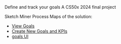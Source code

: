 Define and track your goals
A CS50x 2024 final project

Sketch Miner Process Maps of the solution:

- [View Goals](https://www.bpmn-sketch-miner.ai/#EYBwNgdgXAbgjAKALRIQVQM4FMBOUEBqAllgO4AEAtgJ7kDmA9gIZgYID075GALkzwFcM5IsIDkDCOR44mAYwDWY8kwgATchIBmW6bMVjCJCjXrNW3PoLbEyZluTVY+RVkA)
- [Create New Goals and KPIs](https://www.bpmn-sketch-miner.ai/#EYBwNgdgXAbgjAKALRIQVQM4FMBOUAECAwjlgIYAuW+EWA7vgOYD2ZYxpl1Lb+FAlhTBYO5Kk1Zh8AEywYAxjn4gBzCKK4TeFMjkZYK+ZgFcK85gFsRJMd0l9d+w9K4IAymRjVmOGVmHiPOxuAJ4YVBYEAAq4AGY+FvhuAHQAsskAgskASskAKvhkGNjFVhAUCAD0lfgA8hDy1BQAFtS0DEH4zUX4wFhYEPgYnljSADR8rfjG2L50-GBS3V6T1GTAC4IhfMz4YPwQANZGtEa+Fj7UANJRAJIYO6ta7AAyB8ft+De3j0Ea4t8+IJhP9rnc-AolCp+GoqjVAVYKEp5A9zMYwNJemt8CBcI1yhMDlR9DgJrEwKwKBN5MYcKQGttpMxFroJnQsPxGM0KjZNAiDMi+CFcaDCjR6PgaeFLF9wYjBRRhdZOADwTo9AYZK5qvgAELMZnkQbyVryY7AZgAD3cuPk-Fi2zorRauFlPwwzRMGKx+FIIB8VExal9WEY6N0YBCCHuIf9OAEEEYIYAjsZ+KRpAB+BDZLBxhNJiDMQykVPp0YIdCzAiiz5-XmBewCITK2zPCGKZSqdQNuzaRyakxmSytzSddVOLVUdwjM5+AJ94JhCLROIJJJpTI5fKFYpyDBlCo6+qNJ51+zdB59AZDEbjJ4zV3zRZdWcuwobfaKx77I4nbznJcboPBQuzvn8bx-p8gKgc8oowcCo6qj8siQl2MLqDq-JIvwKKSl6mJ9GKuI4PiVL4ESoa4GSFKUNStL0vIjLMmArL4OynLcvBcoCrhQoir2YqfFKoGJNhCpKtxPwTpqLjTjq+qGmQxqmuaVo2lgdoOuxzqtL4gIegRPp+gGownCGYasTgkbRg8JnxgcSalmmGbZrm+aORRdlYGWGZwvg7kBp58hkLIDTUCFgxEeyWCHJGEwXOUzTxfgqa6FQ1lRoJ9kFpKoUDI0CAACJYLEBxrIwpBmYClD4OQJqxkFiY4swRL+ZB5CknszBJgY8jFaV5U4jgzAAFaaYGjUOc1-ptaE4RYJE+BRCN43yIYZCVf0mI1YY9XNFNuWzeUCAABQCFYOAAJToCAclgj8tUKK00jomZOXuAMO3gh9laYLgNaCeebCiuOiGg-YqGdtCsKCeOA6GEO5hWBD-Yas4rgeCsPjzgYi7uMui2rjg8Q4IkKTpFkuQFEUJQHgMR41CeTRTMDSw9NegzDF497vo+cwLOzKzvusmzfrBv7HGoAH4BcpDAY84GSAgkEfBKMG7PWKoPUCLZSR2ULdv54m4aiRlEWQOJ4gzhLlFRXXkpS9F0gVzEsl1HFcjy2turLvHyPxSHYsJMyib78p8YqAk+zBCNTiICkGsIymSqpvTqW4tr2o6umugZnrooR1A5WZwakJZEZRjGOWec55ZZjmeZNUm-Deb5FY6oF01JiFYWnpFPoxXFIQJWoLQpWl8a4DZ2VN93eV9yIJVlacm1Vd9j17WQDU1zNrUnTqHVsRSvVmANK-UCAq0Te9c9HfvFTzSuy3X+thRbdV4K1fth2ecdFTnX4JdG6aA7p8i-oYZ6ow3qYg+m4L6vtfpPyJo3Ro-AViAg+kQSwIBdDFzvp-aSuwsCWltJNAy5hSAIFqKYZGWA3IEMxBHAOrd2I+GwJMFOMlJrMNuvddssEiIAHJmCxFiHwHA29DhCMrMgyIqCOQYJ+nfYgOC8GHUIY8EhZDNEKEuNQ2hI4GH5jMswryWIKAZU4YMbhpj-Z8LHPYUglDMSCOoCImxkizQyKAA)
- [goals UI](https://www.bpmn-sketch-miner.ai/#EYBwNgdgXAbgjAKALRIQVQM4FMBOUEBKArhAAQAKOA9gOY4CGAtggPQukBqAllgO6kBBAMoBhAJJjS9HABdSIagCssAYzlhaVUgDJSVEDK5UIGBNz6kA5AHEq9MBkukAElUZZ59GlgRCsYVTkAeQMjEwQ4ADpOHn5GAE9SW3tTNkEZGRwuYCIZLAwoUlZ2JAA+JLswUggmLABuYtIy0iCydiCAMw7STPoVAGsGtObkqoATejyhkvKAEXp4jB6tHCw+gAtSGkrG5spaVYwl4GkzWKk1LhgPbZTGgQysnLyC3fLR6trppvKRN3AsHkxqQJlM3qQ-owAUC9G09F0egwBg0AKIADxA9AgwL6hmuWx25n4Kn+ARhtwcCHRmOxpBJULJWGBFNMABZouiuHJ9nQmAh0Ng8IQSBRqLzmGkiYJRBIpLJ5EpAqQNNsdHpQsZTFKbJVHC43B5Md5fP4lSFDJqEAAmaICMY40gAOQsowQH0dtTdlVIs3yKiyGogCHZpE53LFDGYAtw+GIZB5kcaUuE4kk0jkCioyjUys0av0FvC2tGetc7k8xr8ARz5rCpgAzNE0CBQR5ORhDBAaBV7MGOWiuaKDnzo0K40PxUnzinZemFVmlSqtLoC3WzhYdSknGXDV4fFWzYG2f3BwmmEA)
